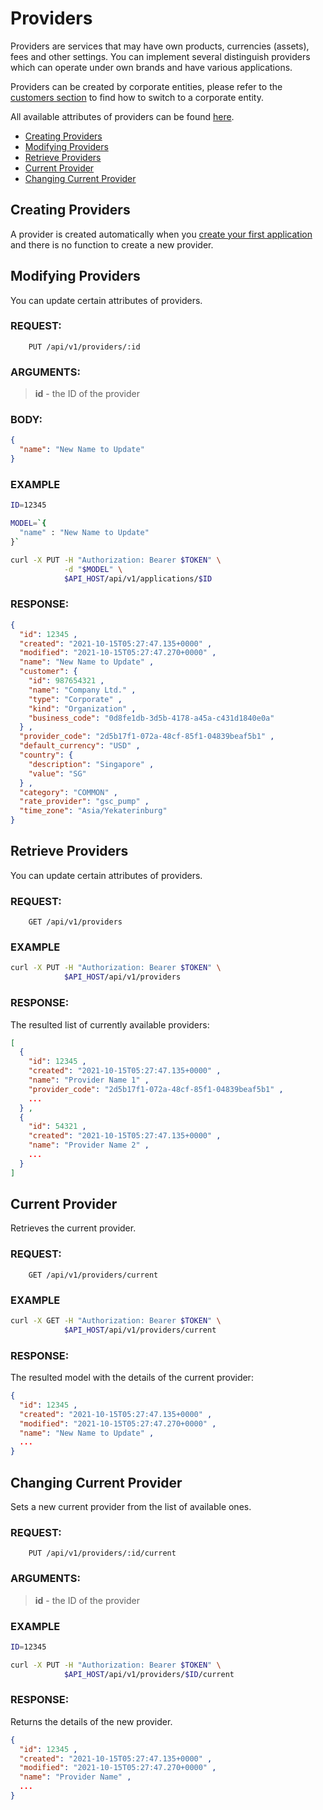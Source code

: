 # Providers

Providers are services that may have own products, currencies (assets),
fees and other settings. You can implement several distinguish providers which
can operate under own brands and have various applications.

Providers can be created by corporate entities, please refer to the
[customers section](../customers.md) to find how to switch to a corporate entity.

All available attributes of providers can be found [here](../models/provider.md).

* [Creating Providers](#creating-providers)
* [Modifying Providers](#modifying-providers)
* [Retrieve Providers](#retrieve-providers)
* [Current Provider](#current-provider)
* [Changing Current Provider](#changing-current-provider)

## Creating Providers

A provider is created automatically when you [create your first application](./applications.md)
and there is no function to create a new provider.

## Modifying Providers

You can update certain attributes of providers.

### REQUEST:

```
    PUT /api/v1/providers/:id
```

### ARGUMENTS:

> **id** - the ID of the provider

### BODY:

```json
{
  "name": "New Name to Update"
}
```

### EXAMPLE

```bash
ID=12345

MODEL=`{
  "name" : "New Name to Update"
}`

curl -X PUT -H "Authorization: Bearer $TOKEN" \
            -d "$MODEL" \
            $API_HOST/api/v1/applications/$ID
```

### RESPONSE:

```json
{
  "id": 12345 ,
  "created": "2021-10-15T05:27:47.135+0000" ,
  "modified": "2021-10-15T05:27:47.270+0000" ,
  "name": "New Name to Update" ,
  "customer": {
    "id": 987654321 ,
    "name": "Company Ltd." ,
    "type": "Corporate" ,
    "kind": "Organization" ,
    "business_code": "0d8fe1db-3d5b-4178-a45a-c431d1840e0a"
  } ,
  "provider_code": "2d5b17f1-072a-48cf-85f1-04839beaf5b1" ,
  "default_currency": "USD" ,
  "country": {
    "description": "Singapore" ,
    "value": "SG"
  } ,
  "category": "COMMON" ,
  "rate_provider": "gsc_pump" ,
  "time_zone": "Asia/Yekaterinburg"
}
```

## Retrieve Providers

You can update certain attributes of providers.

### REQUEST:

```
    GET /api/v1/providers
```

### EXAMPLE

```bash
curl -X PUT -H "Authorization: Bearer $TOKEN" \
            $API_HOST/api/v1/providers
```

### RESPONSE:

The resulted list of currently available providers:

```json
[
  {
    "id": 12345 ,
    "created": "2021-10-15T05:27:47.135+0000" ,
    "name": "Provider Name 1" ,
    "provider_code": "2d5b17f1-072a-48cf-85f1-04839beaf5b1" ,
    ...
  } ,
  {
    "id": 54321 ,
    "created": "2021-10-15T05:27:47.135+0000" ,
    "name": "Provider Name 2" ,
    ...
  }
]
```

## Current Provider

Retrieves the current provider.

### REQUEST:

```
    GET /api/v1/providers/current
```

### EXAMPLE

```bash
curl -X GET -H "Authorization: Bearer $TOKEN" \
            $API_HOST/api/v1/providers/current
```

### RESPONSE:

The resulted model with the details of the current provider:

```json
{
  "id": 12345 ,
  "created": "2021-10-15T05:27:47.135+0000" ,
  "modified": "2021-10-15T05:27:47.270+0000" ,
  "name": "New Name to Update" ,
  ...
}
```

## Changing Current Provider

Sets a new current provider from the list of available ones.

### REQUEST:

```
    PUT /api/v1/providers/:id/current
```

### ARGUMENTS:

> **id** - the ID of the provider

### EXAMPLE

```bash
ID=12345

curl -X PUT -H "Authorization: Bearer $TOKEN" \
            $API_HOST/api/v1/providers/$ID/current
```

### RESPONSE:

Returns the details of the new provider.

```json
{
  "id": 12345 ,
  "created": "2021-10-15T05:27:47.135+0000" ,
  "modified": "2021-10-15T05:27:47.270+0000" ,
  "name": "Provider Name" ,
  ...
}
```
